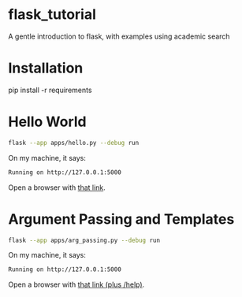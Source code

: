 # flask_tutorial
A gentle introduction to flask, with examples using academic search

<h1>Installation</h1>

pip install -r requirements

<h1>Hello World</h1>

```sh
flask --app apps/hello.py --debug run
```

On my machine, it says:
```sh
Running on http://127.0.0.1:5000
```

Open a browser with <a href="http://127.0.0.1:5000">that link</a>.


<h1>Argument Passing and Templates</h1>

```sh
flask --app apps/arg_passing.py --debug run
```

On my machine, it says:
```sh
Running on http://127.0.0.1:5000
```

Open a browser with <a href="http://127.0.0.1:5000/help">that link (plus /help)</a>.

